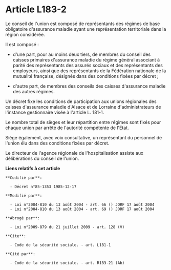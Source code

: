 # Article L183-2

Le conseil de l'union est composé de représentants des régimes de base obligatoire d'assurance maladie ayant une
représentation territoriale dans la région considérée.

Il est composé :

- d'une part, pour au moins deux tiers, de membres du conseil des caisses primaires d'assurance maladie du régime général
associant à parité des représentants des assurés sociaux et des représentants des employeurs, ainsi que des représentants de
la Fédération nationale de la mutualité française, désignés dans des conditions fixées par décret ;

- d'autre part, de membres des conseils des caisses d'assurance maladie des autres régimes.

Un décret fixe les conditions de participation aux unions régionales des caisses d'assurance maladie d'Alsace et de Lorraine
d'administrateurs de l'instance gestionnaire visée à l'article L. 181-1.

Le nombre total de sièges et leur répartition entre régimes sont fixés pour chaque union par arrêté de l'autorité compétente
de l'Etat.

Siège également, avec voix consultative, un représentant du personnel de l'union élu dans des conditions fixées par décret.

Le directeur de l'agence régionale de l'hospitalisation assiste aux délibérations du conseil de l'union.

**Liens relatifs à cet article**

	**Codifié par**:

	  - Décret n°85-1353 1985-12-17

	**Modifié par**:

	  - Loi n°2004-810 du 13 août 2004 - art. 66 () JORF 17 août 2004
	  - Loi n°2004-810 du 13 août 2004 - art. 69 () JORF 17 août 2004

	**Abrogé par**:

	  - Loi n°2009-879 du 21 juillet 2009 - art. 128 (V)

	**Cite**:

	  - Code de la sécurité sociale. - art. L181-1

	**Cité par**:

	  - Code de la sécurité sociale. - art. R183-21 (Ab)
